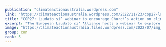 ```yaml
---
publication: "climateactionaustralia.wordpress.com"
link: "https://climateactionaustralia.wordpress.com/2022/11/23/cop27-laudato-si-webinar-to-encourage-churchs-action-on-climate-crisis-tellthetruth-demand-climateaction-sdg13-auspol-degrowth-less-is-more/"
title: "COP27: Laudato si’ webinar to encourage Church’s action on climate crisis #TellTheTruth demand #ClimateAction #SDG13 #auspol #Degrowth Less is More"
excerpt: "The European Laudato si’ Alliance hosts a webinar to explore solutions to maximize the impact of Catholics in the environmental crisis, as the COP27 climate conference ended in Egypt. By Edoa…"
image: "https://climateactionaustralia.files.wordpress.com/2022/07/img_1340-1.png"
group: con
rank: 5
---
```

